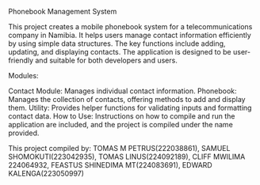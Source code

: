 Phonebook Management System

This project creates a mobile phonebook system for a telecommunications company in Namibia. It helps users manage contact information efficiently by using simple data structures. The key functions include adding, updating, and displaying contacts. The application is designed to be user-friendly and suitable for both developers and users.

Modules:

Contact Module: Manages individual contact information.
Phonebook: Manages the collection of contacts, offering methods to add and display them.
Utility: Provides helper functions for validating inputs and formatting contact data.
How to Use:
Instructions on how to compile and run the application are included, and the project is compiled under the name provided.  

This project compiled by:
TOMAS M PETRUS(222038861),
SAMUEL SHOMOKUTI(223042935),
TOMAS LINUS(224092189),
CLIFF MWILIMA 224064932,
FEASTUS SHINEDIMA MT(224083691),
EDWARD KALENGA(223050997)
